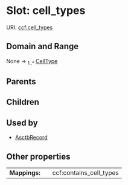 
# Slot: cell_types




URI: [ccf:cell_types](http://purl.org/ccf/cell_types)


## Domain and Range

None &#8594;  <sub>1..\*</sub> [CellType](CellType.md)

## Parents


## Children


## Used by

 * [AsctbRecord](AsctbRecord.md)

## Other properties

|  |  |  |
| --- | --- | --- |
| **Mappings:** | | ccf:contains_cell_types |

